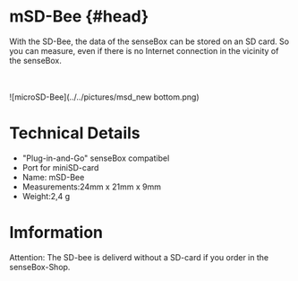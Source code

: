# mSD-Bee {#head}
<div class="description">With the SD-Bee, the data of the senseBox can be stored on an SD card. So you can measure, even if there is no Internet connection in the vicinity of the senseBox.</div>

<div class="line">
    <br>
    <br>
</div>

![microSD-Bee](../../pictures/msd_new bottom.png)

# Technical Details
* "Plug-in-and-Go" senseBox compatibel
* Port for miniSD-card
* Name: mSD-Bee
* Measurements:24mm x 21mm x 9mm
* Weight:2,4 g


# Imformation

Attention: The SD-bee is deliverd without a SD-card if you order in the senseBox-Shop.

